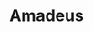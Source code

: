 ---
title: "Amadeus"

year: 1984

director: "Milos Forman"

summary: "Biography movie abobut Mozart."

comment: "Deservedly won a gazillion oscars. Looks amazingly good, really. Hard to believe it was made in 1984"

image: "https://media.giphy.com/media/mGj3SVN7xbPQ4/giphy.gif"

imdb: "https://www.imdb.com/title/tt0086879/"

quotes:
---